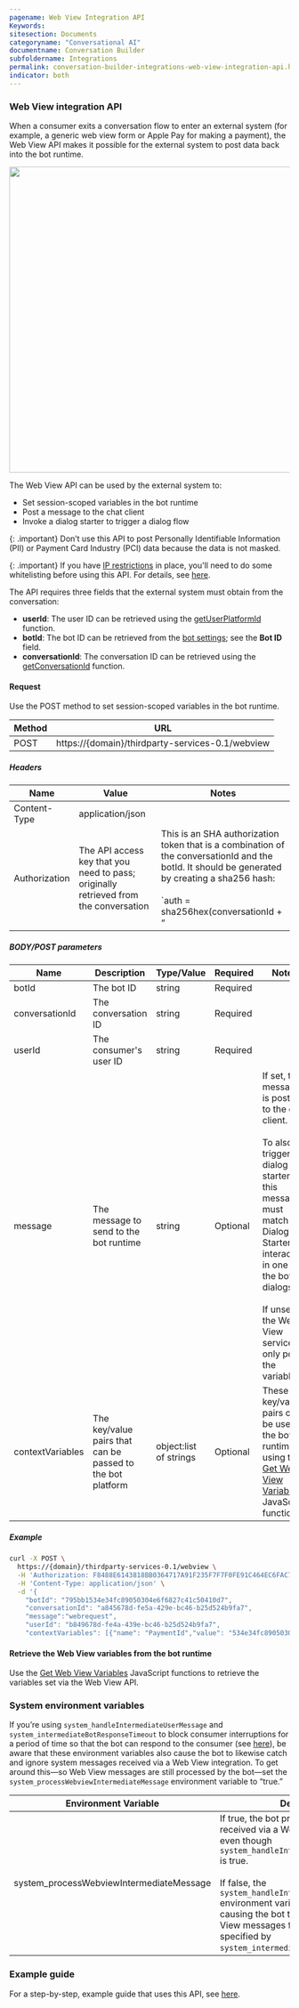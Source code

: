 ```yaml
---
pagename: Web View Integration API
Keywords:
sitesection: Documents
categoryname: "Conversational AI"
documentname: Conversation Builder
subfoldername: Integrations
permalink: conversation-builder-integrations-web-view-integration-api.html
indicator: both
---
```


### Web View integration API

When a consumer exits a conversation flow to enter an external system (for example, a generic web view form or Apple Pay for making a payment), the Web View API makes it possible for the external system to post data back into the bot runtime.

<img style="width:550px" src="img/ConvoBuilder/web_view_api_flow.png">

The Web View API can be used by the external system to:

- Set session-scoped variables in the bot runtime
- Post a message to the chat client
- Invoke a dialog starter to trigger a dialog flow

{: .important}
Don’t use this API to post Personally Identifiable Information (PII) or Payment Card Industry (PCI) data because the data is not masked.

{: .important}
If you have [IP restrictions](https://knowledge.liveperson.com/security-regulations-security-ip-restriction.html) in place, you'll need to do some whitelisting before using this API. For details, see [here](conversation-builder-networking-security.html).

The API requires three fields that the external system must obtain from the conversation:
- **userId**: The user ID can be retrieved using the [getUserPlatformId](conversation-builder-scripting-functions-get-user-data.html#get-user-platform-id-and-platform-type) function.
- **botId**: The bot ID can be retrieved from the [bot settings](conversation-builder-bots-bot-basics.html#configure-bot-settings); see the **Bot ID** field. 
- **conversationId**: The conversation ID can be retrieved using the [getConversationId](conversation-builder-scripting-functions-get-set-contextual-data.html#get-conversation-id) function.

#### Request

Use the POST method to set session-scoped variables in the bot runtime.

| Method | URL |
|---|---|
| POST  | https://{domain}/thirdparty-services-0.1/webview |

##### Headers

| Name | Value | Notes |
|---|---|---|
| Content-Type | application/json | |
| Authorization | The API access key  that you need to pass; originally retrieved from the conversation | This is an SHA authorization token that is a combination of the conversationId and the botId. It should be generated by creating a sha256 hash: <br/><br/>`auth = sha256hex(conversationId + “ || “ + botId)` <br/><br/>For example: `sha256hex(“abcd || xyz”)` <br/><br/>Note the space, two pipe characters, and space after the conversationId. |

##### BODY/POST parameters

| Name | Description | Type/Value | Required | Notes |
|---|---|---|--|--|
| botId | The bot ID | string | Required | |
| conversationId | The conversation ID | string | Required | |
| userId | The consumer's user ID | string | Required | |
| message | The message to send to the bot runtime | string | Optional | If set, this message is posted to the chat client. <br/><br/>To also trigger a dialog starter, this message must match to a Dialog Starter interaction in one of the bot’s dialogs. <br/><br/>If unset, the Web View service only posts the variables. |
| contextVariables | The key/value pairs that can be passed to the bot platform | object:list of strings | Optional | These key/value pairs can be used in the bot runtime using the [Get Web View Variables](conversation-builder-scripting-functions-get-set-contextual-data.html#get-web-view-variables) JavaScript functions. |

##### Example

```bash
curl -X POST \
  https://{domain}/thirdparty-services-0.1/webview \
  -H 'Authorization: F8488E6143818BB0364717A91F235F7F7F0FE91C464EC6FAC7ECF0D3393EBBAF' \
  -H 'Content-Type: application/json' \
  -d '{
    "botId": "795bb1534e34fc89050304e6f6827c41c50410d7",
    "conversationId": "a845678d-fe5a-429e-bc46-b25d524b9fa7",
    "message":"webrequest",
    "userId": "b849678d-fe4a-439e-bc46-b25d524b9fa7",
    "contextVariables": [{"name": "PaymentId","value": "534e34fc89050304e6f6827c41c50410d7"}, {"name": "PaymentStatus","value": "PROCESSED"}]}'
```

#### Retrieve the Web View variables from the bot runtime
Use the [Get Web View Variables](conversation-builder-scripting-functions-get-set-contextual-data.html#get-web-view-variables) JavaScript functions to retrieve the variables set via the Web View API.

### System environment variables

If you’re using `system_handleIntermediateUserMessage` and `system_intermediateBotResponseTimeout` to block consumer interruptions for a period of time so that the bot can respond to the consumer (see [here](conversation-builder-best-practices-block-consumer-interruptions.html)), be aware that these environment variables also cause the bot to likewise catch and ignore system messages received via a Web View integration. To get around this—so Web View messages are still processed by the bot—set the `system_processWebviewIntermediateMessage` environment variable to “true.”

| Environment Variable | Description | Type | Example |
|---|---|---|--|
| system_processWebviewIntermediateMessage | If true, the bot processes messages received via a Web View integration even though `system_handleIntermediateUserMessage` is true. <br><br>If false, the `system_handleIntermediateUserMessage` environment variable is respected, causing the bot to catch and ignore Web View messages for the time period specified by `system_intermediateBotResponseTimeout`. | Boolean | true |

### Example guide

For a step-by-step, example guide that uses this API, see [here](tutorials-guides-advanced-integrations-implementing-a-web-view-integration.html).
